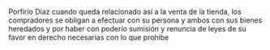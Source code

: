 Porfirio Díaz cuando queda relacionado así a la venta de la tienda, los compradores se obligan a efectuar con su persona y ambos con sus bienes heredados y por haber con poderío sumisión y renuncia de leyes de su favor en derecho necesarias con lo que prohibe